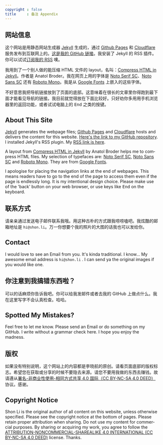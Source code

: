 ```yaml
---
copyright : false
title     : 备注 Appendix
---
```

## 网站信息

这个网站是用静态网站生成器 <a lang="en" href="https://jekyllrb.com">Jekyll</a> 生成的，通过 <a lang="en" href="https://pages.github.com">Github Pages</a> 和 <a lang="en" href="https://www.cloudflare.com/">Cloudflare</a> 服务发布到互联网上的。[这是我的 <span lang="en">GitHub</span> 链接](https://github.com/shon-li/shon-li.github.io/)。我安装了 <span lang="en">Jekyll</span> 的 <span lang="en">RSS</span> 插件。你可以试试[订阅我的 <span lang="en">RSS</span>](https://shon.li/feed.xml) 噢。

我用到了一个别人做的能压缩 <span lang="en">HTML</span> 文件的 <span lang="en">layout</span>，名叫：<a lang="en" href="https://jch.penibelst.de/">Compress HTML in Jekyll</a>。作者是 <span lang="en">Anatol Broder</span>。我在网页上用的字体是 <a lang="en" href="https://fonts.google.com/noto/specimen/Noto+Serif+SC">Noto Serif SC</a>、<a lang="en" href="https://fonts.google.com/noto/specimen/Noto+Sans+SC">Noto Sans SC</a> 还有 <a lang="en" href="https://fonts.google.com/specimen/Roboto+Mono">Roboto Mono</a>。我是从 <a lang="en" href="https://fonts.google.com">Google Fonts</a> 上嵌入的这些字体。

不好意思我把导航链接放到了页面的底部。这意味着在很长的文章里你得跑到最下面才能看见导航的链接。我目前就觉得放在下面比较好。只好劝你多用用手机浏览器里的返回功能，或者试试电脑上的 <kbd>End</kbd> 之类的按键。

<h2 lang="en">About This Site</h2>

<p lang="en">
  <a lang="en" href="https://jekyllrb.com">Jekyll</a> generates the webpage files; <a lang="en" href="https://pages.github.com">Github Pages</a> and <a lang="en" href="https://www.cloudflare.com/">Cloudflare</a> hosts and delivers the content for this website. <a lang="en" href="https://github.com/shon-li/shon-li.github.io/">Here's the link to my GitHub repository</a>. I installed Jekyll's RSS plugin. My <a lang="en" href="https://shon.li/feed.xml">RSS link is here</a>.
</p>

<p lang="en">
  A layout from <a lang="en" href="https://jch.penibelst.de/">Compress HTML in Jekyll</a> by Anatol Broder helps me to compress HTML files. My selection of typefaces are: <a lang="en" href="https://fonts.google.com/noto/specimen/Noto+Serif+SC">Noto Serif SC</a>, <a lang="en" href="https://fonts.google.com/noto/specimen/Noto+Sans+SC">Noto Sans SC</a> and <a lang="en" href="https://fonts.google.com/specimen/Roboto+Mono">Roboto Mono</a>. They are from <a lang="en" href="https://fonts.google.com">Google Fonts</a>.
</p>

<p lang="en">
  I apologise for placing the navigation links at the end of webpages. This means readers have to go to the end of the page to access them even if the page is endlessly long. It is my intentional design choice. Please make use of the 'back' button on your web browser, or use keys like <kbd>End</kbd> on the keyboard.
</p>

## 联系方式

请亲亲通过发送电子邮件联系我哦。用这种古朴的方式跟我唠唠嗑吧。我炫酷的邮箱地址是 `hi@shon.li`。万一你想要个我的照片的大图的话我也可以发给你。

<h2 lang="en">Contact</h2>

<p lang="en">
  I would love to see an Email from you. It's kinda traditional. I know... My awesome email address is
  <code>hi@shon.li</code>
  . I can send ya the original images if you would like one.
</p>

## 你注意到我搞错东西啦？

可以的话麻烦你告诉我吧。你可以给我发邮件或者去我的 <span lang="en">GitHub</span> 上做点什么。我在这里写字不会认真检查。哈哈。

<h2 lang="en">Spotted My Mistakes?</h2>

<p lang="en">Feel free to let me know. Please send an Email or do something on my GitHub. I write without a grammar check here. I hope you enjoy the madness.</p>

## 版权

如果没有特别说明，这个网站上的内容都是李晓航的原创。请看页面底部的版权标志。希望您在获取或分享的时候不要隐去来源。请您不要用我做的东西去赚钱。故请遵从[署名-非商业性使用-相同方式共享 4.0 国际（<span lang="en">CC BY-NC-SA 4.0 DEED</span>）](https://creativecommons.org/licenses/by-nc-sa/4.0/deed.zh-hans)协议。感谢。

<h2 lang="en">Copyright Notice</h2>

<p lang="en">
  Shon Li is the original author of all content on this website, unless otherwise specified. Please see the copyright notice at the bottom of pages. Please retain proper attribution when sharing. Do not use my content for commercial purposes. By sharing or acquiring my work, you agree to follow the
  <a lang="en" href="https://creativecommons.org/licenses/by-nc-sa/4.0/">ATTRIBUTION-NONCOMMERCIAL-SHAREALIKE 4.0 INTERNATIONAL (CC BY-NC-SA 4.0 DEED)</a>
    license. Thanks.
</p>